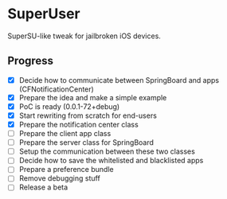 # SuperUser

SuperSU-like tweak for jailbroken iOS devices.

## Progress

- [x] Decide how to communicate between SpringBoard and apps (CFNotificationCenter)
- [x] Prepare the idea and make a simple example
- [x] PoC is ready (0.0.1-72+debug)
- [x] Start rewriting from scratch for end-users
- [x] Prepare the notification center class
- [ ] Prepare the client app class
- [ ] Prepare the server class for SpringBoard
- [ ] Setup the communication between these two classes
- [ ] Decide how to save the whitelisted and blacklisted apps
- [ ] Prepare a preference bundle
- [ ] Remove debugging stuff
- [ ] Release a beta